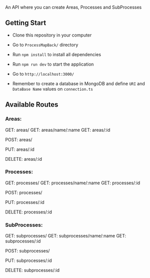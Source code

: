 An API where you can create Areas, Processes and SubProcesses

## Getting Start

- Clone this repository in your computer
- Go to ```ProcessMapBack/``` directory
- Run ```npm install``` to install all dependencies
- Run ```npm run dev``` to start the application
- Go to ```http://localhost:3000/```

- Remember to create a database in MongoDB and define ```URI``` and ```DataBase Name``` values on ```connection.ts```

## Available Routes

### Areas:
  GET: areas/
  GET: areas/name/:name
  GET: areas/:id
  
  
  POST: areas/
  
  PUT: areas/:id
  
  DELETE: areas/:id

### Processes:

  GET: processes/
  GET: processes/name/:name
  GET: processes/:id
  
  
  POST: processes/
  
  PUT: processes/:id
  
  DELETE: processes/:id

### SubProcesses:

  GET: subprocesses/
  GET: subprocesses/name/:name
  GET: subprocesses/:id
  
  
  POST: subprocesses/
  
  PUT: subprocesses/:id
  
  DELETE: subprocesses/:id
